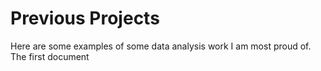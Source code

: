 # Previous Projects
Here are some examples of some data analysis work I am most proud of.  The first document
